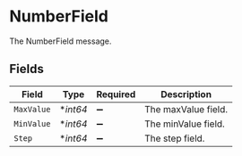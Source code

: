 # NumberField

The NumberField message.


## Fields

| Field               | Type                | Required            | Description         |
| ------------------- | ------------------- | ------------------- | ------------------- |
| `MaxValue`          | **int64*            | :heavy_minus_sign:  | The maxValue field. |
| `MinValue`          | **int64*            | :heavy_minus_sign:  | The minValue field. |
| `Step`              | **int64*            | :heavy_minus_sign:  | The step field.     |
